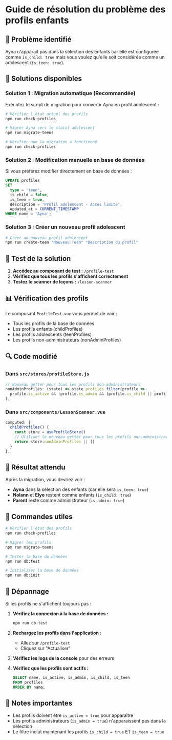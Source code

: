# Guide de résolution du problème des profils enfants

## 🎯 Problème identifié

Ayna n'apparaît pas dans la sélection des enfants car elle est configurée comme `is_child: true` mais vous voulez qu'elle soit considérée comme un adolescent (`is_teen: true`).

## 🔧 Solutions disponibles

### Solution 1 : Migration automatique (Recommandée)

Exécutez le script de migration pour convertir Ayna en profil adolescent :

```bash
# Vérifier l'état actuel des profils
npm run check-profiles

# Migrer Ayna vers le statut adolescent
npm run migrate-teens

# Vérifier que la migration a fonctionné
npm run check-profiles
```

### Solution 2 : Modification manuelle en base de données

Si vous préférez modifier directement en base de données :

```sql
UPDATE profiles 
SET 
  type = 'teen',
  is_child = false,
  is_teen = true,
  description = 'Profil adolescent - Accès limité',
  updated_at = CURRENT_TIMESTAMP
WHERE name = 'Ayna';
```

### Solution 3 : Créer un nouveau profil adolescent

```bash
# Créer un nouveau profil adolescent
npm run create-teen "Nouveau Teen" "Description du profil"
```

## 🧪 Test de la solution

1. **Accédez au composant de test :** `/profile-test`
2. **Vérifiez que tous les profils s'affichent correctement**
3. **Testez le scanner de leçons :** `/lesson-scanner`

## 📊 Vérification des profils

Le composant `ProfileTest.vue` vous permet de voir :
- Tous les profils de la base de données
- Les profils enfants (childProfiles)
- Les profils adolescents (teenProfiles)  
- Les profils non-administrateurs (nonAdminProfiles)

## 🔍 Code modifié

### Dans `src/stores/profileStore.js`
```javascript
// Nouveau getter pour tous les profils non-administrateurs
nonAdminProfiles: (state) => state.profiles.filter(profile => 
  profile.is_active && !profile.is_admin && (profile.is_child || profile.is_teen)
),
```

### Dans `src/components/LessonScanner.vue`
```javascript
computed: {
  childProfiles() {
    const store = useProfileStore()
    // Utiliser le nouveau getter pour tous les profils non-administrateurs
    return store.nonAdminProfiles || []
  }
},
```

## 🎯 Résultat attendu

Après la migration, vous devriez voir :
- **Ayna** dans la sélection des enfants (car elle sera `is_teen: true`)
- **Nolann** et **Elyo** restent comme enfants (`is_child: true`)
- **Parent** reste comme administrateur (`is_admin: true`)

## 🚀 Commandes utiles

```bash
# Vérifier l'état des profils
npm run check-profiles

# Migrer les profils
npm run migrate-teens

# Tester la base de données
npm run db:test

# Initialiser la base de données
npm run db:init
```

## 🔧 Dépannage

Si les profils ne s'affichent toujours pas :

1. **Vérifiez la connexion à la base de données :**
   ```bash
   npm run db:test
   ```

2. **Rechargez les profils dans l'application :**
   - Allez sur `/profile-test`
   - Cliquez sur "Actualiser"

3. **Vérifiez les logs de la console** pour des erreurs

4. **Vérifiez que les profils sont actifs :**
   ```sql
   SELECT name, is_active, is_admin, is_child, is_teen 
   FROM profiles 
   ORDER BY name;
   ```

## 📝 Notes importantes

- Les profils doivent être `is_active = true` pour apparaître
- Les profils administrateurs (`is_admin = true`) n'apparaissent pas dans la sélection
- Le filtre inclut maintenant les profils `is_child = true` ET `is_teen = true`
